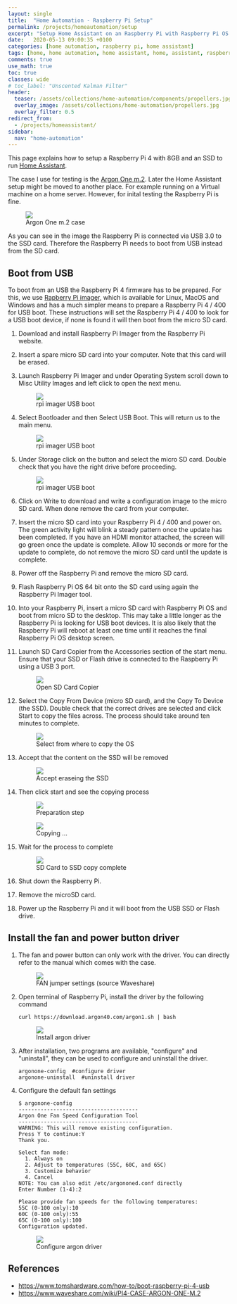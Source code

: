 ```yaml
---
layout: single
title:  "Home Automation - Raspberry Pi Setup"
permalink: /projects/homeautomation/setup
excerpt: "Setup Home Assistant on an Raspberry Pi with Raspberry Pi OS running on an SSD."
date:   2020-05-13 09:00:35 +0100
categories: [home automation, raspberry pi, home assistant]
tags: [home, home automation, home assistant, home, assistant, raspberry pi, os, raspberry, ssd, setup, argon, one, m.2, case]
comments: true
use_math: true
toc: true
classes: wide
# toc_label: "Unscented Kalman Filter"
header:
  teaser: /assets/collections/home-automation/components/propellers.jpg
  overlay_image: /assets/collections/home-automation/propellers.jpg
  overlay_filter: 0.5
redirect_from:
  - /projects/homeassistant/
sidebar:
  nav: "home-automation"
---
```


This page explains how to setup a Raspberry Pi 4 with 8GB and an SSD to run [Home Assistant](https://www.home-assistant.io/).

The case I use for testing is the [Argon One m.2](https://amzn.to/3PRzwxW). Later the Home Assistant setup might be moved to another place.
For example running on a Virtual machine on a home server. However, for inital testing the Raspberry Pi is fine.

<figure >
    <a href="/assets/collections/home-automation/components/argon-one-m-2.jpg"><img src="/assets/collections/home-automation/components/argon-one-m-2.jpg"></a>
    <figcaption>Argon One m.2 case</figcaption>
</figure>

As you can see in the image the Raspberry Pi is connected via USB 3.0 to the SSD card. Therefore the Raspberry Pi needs to boot from USB instead from the SD card.

## Boot from USB

To boot from an USB the Raspberry Pi 4 firmware has to be prepared.
For this, we use [Rapberry Pi imager](https://www.raspberrypi.com/software/), which is available for Linux, MacOS and Windows and has a much simpler means to prepare a Raspberry Pi 4 / 400 for USB boot.
These instructions will set the Raspberry Pi 4 / 400 to look for a USB boot device, if none is found it will then boot from the micro SD card.

1. Download and install Raspberry Pi Imager from the Raspberry Pi website. 

2. Insert a spare micro SD card into your computer. Note that this card will be erased.

3. Launch Raspberry Pi Imager and under Operating System scroll down to Misc Utility Images and left click to open the next menu.

    <figure >
        <a href="/assets/collections/home-automation/rpi-imager/01-rpi-imager-misc-utility-images.png"><img src="/assets/collections/home-automation/rpi-imager/01-rpi-imager-misc-utility-images.png"></a>
        <figcaption>rpi imager USB boot</figcaption>
    </figure>

4. Select Bootloader and then Select USB Boot. This will return us to the main menu. 

    <figure >
        <a href="/assets/collections/home-automation/rpi-imager/rpi-imager-usb-boot.gif"><img src="/assets/collections/home-automation/rpi-imager/rpi-imager-usb-boot.gif"></a>
        <figcaption>rpi imager USB boot</figcaption>
    </figure>

5. Under Storage click on the button and select the micro SD card. Double check that you have the right drive before proceeding.

    <figure >
        <a href="/assets/collections/home-automation/rpi-imager/01-rpi-imager-misc-utility-images.png"><img src="/assets/collections/home-automation/rpi-imager/01-rpi-imager-misc-utility-images.png"></a>
        <figcaption>rpi imager USB boot</figcaption>
    </figure>

6. Click on Write to download and write a configuration image to the micro SD card. When done remove the card from your computer.

7. Insert the micro SD card into your Raspberry Pi 4 / 400 and power on.
   The green activity light will blink a steady pattern once the update has been completed.
   If you have an HDMI monitor attached, the screen will go green once the update is complete.
   Allow 10 seconds or more for the update to complete, do not remove the micro SD card until the update is complete.
   
8. Power off the Raspberry Pi and remove the micro SD card.

9. Flash Raspberry Pi OS 64 bit onto the SD card using again the Raspberry Pi Imager tool.

10. Into your Raspberry Pi, insert a micro SD card with Raspberry Pi OS and boot from micro SD to the desktop.
   This may take a little longer as the Raspberry Pi is looking for USB boot devices. It is also likely that the Raspberry Pi will reboot at least one time
   until it reaches the final Raspberry Pi OS desktop screen.

11. Launch SD Card Copier from the Accessories section of the start menu. Ensure that your SSD or Flash drive is connected to the Raspberry Pi using a USB 3 port.


    <figure >
        <a href="/assets/collections/home-automation/sd-card-copier/01-sd-card-copier.png"><img src="/assets/collections/home-automation/sd-card-copier/01-sd-card-copier.png"></a>
        <figcaption>Open SD Card Copier</figcaption>
    </figure>

12. Select the Copy From Device (micro SD card), and the Copy To Device (the SSD). Double check that the correct drives are selected and click Start to copy the files across. The process should take around ten minutes to complete.  

    <figure >
        <a href="/assets/collections/home-automation/sd-card-copier/02-sd-card-copier-from-to.png"><img src="/assets/collections/home-automation/sd-card-copier/02-sd-card-copier-from-to.png"></a>
        <figcaption>Select from where to copy the OS</figcaption>
    </figure>

13. Accept that the content on the SSD will be removed

    <figure >
        <a href="/assets/collections/home-automation/sd-card-copier/03-sd-card-copier-earase-true.png"><img src="/assets/collections/home-automation/sd-card-copier/03-sd-card-copier-earase-true.png"></a>
        <figcaption>Accept eraseing the SSD</figcaption>
    </figure>

14. Then click start and see the copying process

    <figure >
        <a href="/assets/collections/home-automation/sd-card-copier/04-sd-card-copier-prepare.png"><img src="/assets/collections/home-automation/sd-card-copier/04-sd-card-copier-prepare.png"></a>
        <figcaption>Preparation step</figcaption>
    </figure>

    <figure >
        <a href="/assets/collections/home-automation/sd-card-copier/05-sd-card-copier-copy.png"><img src="/assets/collections/home-automation/sd-card-copier/05-sd-card-copier-copy.png"></a>
        <figcaption>Copying ...</figcaption>
    </figure>

15. Wait for the process to complete

    <figure >
        <a href="/assets/collections/home-automation/sd-card-copier/06-sd-card-copier-complete.png"><img src="/assets/collections/home-automation/sd-card-copier/06-sd-card-copier-complete.png"></a>
        <figcaption>SD Card to SSD copy complete</figcaption>
    </figure>

16. Shut down the Raspberry Pi.
17. Remove the microSD card.
18. Power up the Raspberry Pi and it will boot from the USB SSD or Flash drive.

## Install the fan and power button driver

1. The fan and power button can only work with the driver. You can directly refer to the manual which comes with the case.

    <figure >
        <a href="https://www.waveshare.com/wiki/PI4-CASE-ARGON-ONE-M.2#/media/File:PI4-CASE-ARGON-ONE-14_960.jpg"><img src="https://www.waveshare.com/wiki/PI4-CASE-ARGON-ONE-M.2#/media/File:PI4-CASE-ARGON-ONE-14_960.jpg"></a>
        <figcaption>FAN jumper settings (source Waveshare)</figcaption>
    </figure>


2. Open terminal of Raspberry Pi, install the driver by the following command

    ```console
    curl https://download.argon40.com/argon1.sh | bash
    ```

    <figure >
        <a href="/assets/collections/home-automation/argon-driver/01-argon-driver.png"><img src="/assets/collections/home-automation/argon-driver/01-argon-driver.png"></a>
        <figcaption>Install argon driver</figcaption>
    </figure>
    
3. After installation, two programs are available, "configure" and "uninstall", they can be used to configure and uninstall the driver.

    ```console
    argonone-config  #configure driver
    argonone-uninstall  #uninstall driver
    ```
    
4. Configure the default fan settings

    ```console
    $ argonone-config 
    --------------------------------------
    Argon One Fan Speed Configuration Tool
    --------------------------------------
    WARNING: This will remove existing configuration.
    Press Y to continue:Y
    Thank you.

    Select fan mode:
      1. Always on
      2. Adjust to temperatures (55C, 60C, and 65C)
      3. Customize behavior
      4. Cancel
    NOTE: You can also edit /etc/argononed.conf directly
    Enter Number (1-4):2

    Please provide fan speeds for the following temperatures:
    55C (0-100 only):10
    60C (0-100 only):55
    65C (0-100 only):100
    Configuration updated.
    ```
    

    <figure >
        <a href="/assets/collections/home-automation/argon-driver/02-argon-driver-config.png"><img src="/assets/collections/home-automation/argon-driver/02-argon-driver-config.png"></a>
        <figcaption>Configure argon driver</figcaption>
    </figure>


## References

- https://www.tomshardware.com/how-to/boot-raspberry-pi-4-usb
- https://www.waveshare.com/wiki/PI4-CASE-ARGON-ONE-M.2
